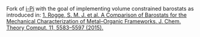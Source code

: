 Fork of [i-Pi](https://github.com/i-pi/i-pi) with the goal of implementing volume constrained barostats as introduced in:
[1. Rogge, S. M. J. et al. A Comparison of Barostats for the Mechanical Characterization of Metal–Organic Frameworks. J. Chem. Theory Comput. 11, 5583–5597 (2015).](https://pubs.acs.org/doi/10.1021/acs.jctc.5b00748)
